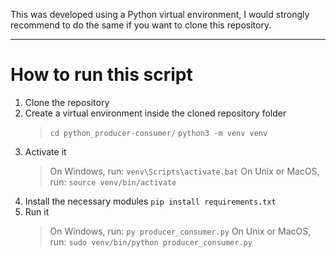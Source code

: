 This was developed using a Python virtual environment, I would strongly recommend to do the same if you want to clone this repository.

___

# How to run this script

1. Clone the repository
2. Create a virtual environment inside the cloned repository folder
   >`cd python_producer-consumer/`
   >`python3 -m venv venv`
3. Activate it
   >On Windows, run:
   >`venv\Scripts\activate.bat`
   >On Unix or MacOS, run:
   >`source venv/bin/activate`
4. Install the necessary modules
   `pip install requirements.txt`
5. Run it
    >On Windows, run:
   >`py producer_consumer.py`
   >On Unix or MacOS, run:
   >`sudo venv/bin/python producer_consumer.py`
   